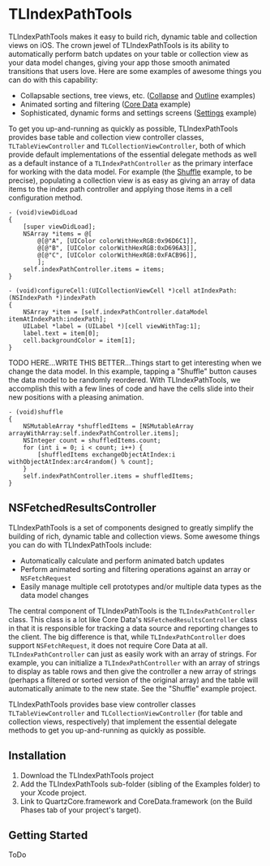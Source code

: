 TLIndexPathTools
================

TLIndexPathTools makes it easy to build rich, dynamic table and collection views on iOS. The crown jewel of TLIndexPathTools is its ability to automatically perform batch updates on your table or collection view as your data model changes, giving your app those smooth animated transitions that users love. Here are some examples of awesome things you can do with this capability:

* Collapsable sections, tree views, etc. ([Collapse][1] and [Outline][2] examples)
* Animated sorting and filtering ([Core Data][3] example)
* Sophisticated, dynamic forms and settings screens ([Settings][4] example)

To get you up-and-running as quickly as possible, TLIndexPathTools provides base table and collection view controller classes, `TLTableViewController` and `TLCollectionViewController`, both of which provide default implementations of the essential delegate methods as well as a default instance of a `TLIndexPathController` as the primary interface for working with the data model. For example (the [Shuffle][5] example, to be precise), populating a collection view is as easy as giving an array of data items to the index path controller and applying those items in a cell configuration method.

    - (void)viewDidLoad
    {
        [super viewDidLoad];
        NSArray *items = @[
            @[@"A", [UIColor colorWithHexRGB:0x96D6C1]],
            @[@"B", [UIColor colorWithHexRGB:0xD696A3]],
            @[@"C", [UIColor colorWithHexRGB:0xFACB96]],
            ];
        self.indexPathController.items = items;
    }

    - (void)configureCell:(UICollectionViewCell *)cell atIndexPath:(NSIndexPath *)indexPath
    {
        NSArray *item = [self.indexPathController.dataModel itemAtIndexPath:indexPath];
        UILabel *label = (UILabel *)[cell viewWithTag:1];
        label.text = item[0];
        cell.backgroundColor = item[1];
    }

TODO HERE…WRITE THIS BETTER...Things start to get interesting when we change the data model. In this example, tapping a "Shuffle" button causes the data model to be randomly reordered. With TLIndexPathTools, we accomplish this with a few lines of code and have the cells slide into their new positions with a pleasing animation.

    - (void)shuffle
    {
        NSMutableArray *shuffledItems = [NSMutableArray arrayWithArray:self.indexPathController.items];
        NSInteger count = shuffledItems.count;
        for (int i = 0; i < count; i++) {
            [shuffledItems exchangeObjectAtIndex:i withObjectAtIndex:arc4random() % count];
        }
        self.indexPathController.items = shuffledItems;
    }


NSFetchedResultsController
--------------------------



TLIndexPathTools is a set of components designed to greatly simplify the building
of rich, dynamic table and collection views. Some awesome things you can do with
TLIndexPathTools include:

* Automatically calculate and perform animated batch updates
* Perform animated sorting and filtering operations against an array or `NSFetchRequest`
* Easily manage multiple cell prototypes and/or multiple data types as the data model changes

The central component of TLIndexPathTools is the `TLIndexPathController` class. This class
is a lot like Core Data's `NSFetchedResultsController` class in that it is responsible
for tracking a data source and reporting changes to the client. The big difference is that, while
`TLIndexPathController` does support `NSFetchRequest`, it does not require Core Data at all.
`TLIndexPathController` can just as easily work with an array of strings. For example, you can
initialize a `TLIndexPathController` with an array of strings to display as table rows and then
give the controller a new array of strings (perhaps a filtered or sorted version of the
original array) and the table will automatically animate to the new state.
See the "Shuffle" example project.

TLIndexPathTools provides base view controller classes `TLTableViewController` and
`TLCollectionViewController` (for table and collection views, respectively) that implement the
essential delegate methods to get you up-and-running as quickly as possible.

Installation
------------

1. Download the TLIndexPathTools project
2. Add the TLIndexPathTools sub-folder (sibling of the Examples folder) to your Xcode project.
3. Link to QuartzCore.framework and CoreData.framework (on the Build Phases tab of your project's target).

Getting Started
---------------
ToDo

[1]: https://github.com/wtmoose/TLIndexPathTools/blob/master/Examples/Collapse/Collapse/CollapseTableViewController.m
[2]: https://github.com/wtmoose/TLIndexPathTools/blob/master/Examples/Outline/Outline/OutlineTableViewController.m
[3]: https://github.com/wtmoose/TLIndexPathTools/blob/master/Examples/Core%20Data/Core%20Data/CoreDataCollectionViewController.m
[4]: https://github.com/wtmoose/TLIndexPathTools/blob/master/Examples/Settings/Settings/SettingsTableViewController.m
[5]: https://github.com/wtmoose/TLIndexPathTools/blob/master/Examples/Shuffle/Shuffle/ShuffleCollectionViewController.m